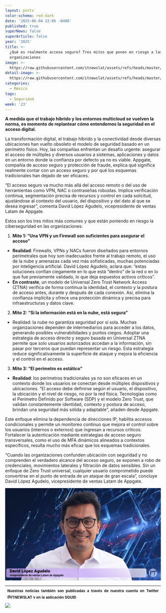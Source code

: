 ```yaml
---
layout: posts
color-schema: red-dark
date: '2025-06-04 22:06 -0400'
published: true
superNews: false
superArticle: false
year: '2025'
title: >-
  ¿Qué es realmente acceso seguro? Tres mitos que ponen en riesgo a las
  organizaciones
image: >-
  https://raw.githubusercontent.com/itnewslat/assets/refs/heads/master/img/540x320/David-Lopez-Agudelo-p.jpg
detail-image: >-
  https://raw.githubusercontent.com/itnewslat/assets/refs/heads/master/img/1024x680/David-Lopez-Agudelo-g.jpg
categories:
  - Mexico
tags:
  - Seguridad
week: '23'
---
```

**A medida que el trabajo híbrido y los entornos multicloud se vuelven la norma, es momento de replantear cómo entendemos la seguridad en el acceso digital.**

La transformación digital, el trabajo híbrido y la conectividad desde diversas ubicaciones han vuelto obsoleto el modelo de seguridad basado en un perímetro físico. Hoy, las compañías enfrentan un desafío urgente: asegurar el acceso de múltiples y diversos usuarios a sistemas, aplicaciones y datos en un entorno donde la confianza por defecto ya no es viable. Appgate, compañía de acceso seguro y protección de fraude, explica qué significa realmente contar con un acceso seguro y por qué los esquemas tradicionales han dejado de ser eficaces.

“El acceso seguro va mucho más allá del acceso remoto o del uso de herramientas como VPN, NAC o contraseñas robustas. Implica verificación continua, segmentación precisa de recursos y control en cada solicitud, ajustándose al contexto del usuario, del dispositivo y del dato al que se desea ingresar”, comenta David López Agudelo, vicepresidente de ventas Latam de Appgate.

Estos son los tres mitos más comunes y que están poniendo en riesgo la ciberseguridad en las organizaciones:

1.	**Mito 1: “Una VPN y un Firewall son suficientes para asegurar el acceso”**

  - **Realidad**: Firewalls, VPNs y NACs fueron diseñados para entornos perimetrales que hoy son inadecuados frente al trabajo remoto, el uso de la nube y amenazas cada vez más sofisticadas, muchas potenciadas por inteligencia artificial. David López Agudelo, aclara que: “estas soluciones confían ciegamente en lo que está “dentro” de la red o en lo que fue previamente validado, lo que deja expuestos activos críticos”.
  - **En contraste**, un modelo de Universal Zero Trust Network Access (ZTNA) verifica de forma continua la identidad, el contexto y la postura de acceso antes, durante y después de cada conexión. Así, elimina la confianza implícita y ofrece una protección dinámica y precisa para infraestructuras y datos clave.

2.	**Mito 2: “Si la información está en la nube, está segura”**

  - Realidad: la nube no garantiza seguridad por sí sola. Muchas organizaciones dependen de intermediarios para acceder a los datos, generando posibles vulnerabilidades y puntos ciegos. Adoptar una estrategia de acceso directo y seguro basada en Universal ZTNA permite que solo usuarios autorizados accedan a la información, sin pasar por terceros que puedan representar un riesgo. Esta estrategia reduce significativamente la superficie de ataque y mejora la eficiencia y el control en el acceso.

3.	**Mito 3: “El perímetro es estático”**

- **Realidad**: los perímetros tradicionales ya no son eficaces en un contexto donde los usuarios se conectan desde múltiples dispositivos y ubicaciones. “El acceso debe definirse según el usuario, el dispositivo, la ubicación y el nivel de riesgo, no por la red física. Tecnologías como el Perímetro Definido por Software (SDP) y el modelo Zero Trust, que validan constantemente identidad, contexto y postura de acceso, brindan una seguridad más sólida y adaptable”, añaden desde Appgate.

Este enfoque elimina la dependencia de direcciones IP, habilita accesos condicionales y permite un monitoreo continuo que mejora el control sobre los usuarios (internos o externos) que ingresan a recursos críticos. Fortalecer la autenticación mediante estrategias de acceso seguro transversales, como el uso de MFA dinámicos alineados a contextos específicos, resulta mucho más eficaz que los esquemas tradicionales.

“Cuando las organizaciones confunden ubicación con seguridad y no comprenden el verdadero alcance del acceso seguro, se exponen a robo de credenciales, movimientos laterales y filtración de datos sensibles. Sin un enfoque de Zero Trust universal, cualquier usuario comprometido puede convertirse en el punto de entrada de un ataque de gran escala”, concluye David López Agudelo, vicepresidente de ventas Latam de Appgate.

![](https://raw.githubusercontent.com/itnewslat/assets/refs/heads/master/img/540x320/David-Lopez-Agudelo-p.jpg)

<table style="height: 42px;" width="569">
<tbody>
<tr>
<td style="text-align: justify;"><sub><strong>Nuestras noticias también son publicadas a través de nuestra cuenta en Twitter <a href="https://twitter.com/itnewslat?lang=es">@ITNEWSLAT</a> y en la aplicación <a href="https://squidapp.co/en/">SQUID</a></strong></sub></td>
</tr>
</tbody>
</table>

<img src="https://tracker.metricool.com/c3po.jpg?hash=56f88a41e39ab42c063cc51676587a04"/>
